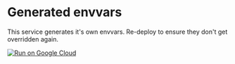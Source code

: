 # Generated envvars 

This service generates it's own envvars. Re-deploy to ensure they don't get overridden again. 

[![Run on Google Cloud](https://deploy.cloud.run/button.svg)](https://deploy.cloud.run)
